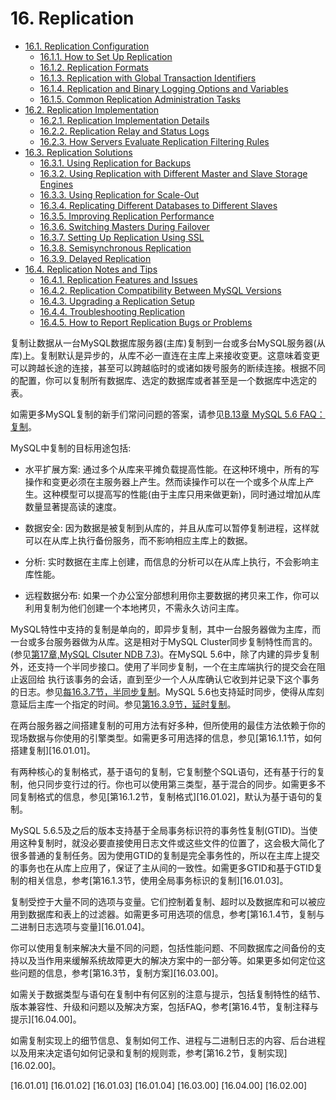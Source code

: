 ﻿# 16. Replication

* [16.1. Replication Configuration](./16.1.0_Replication_Configuration.md)
  - [16.1.1. How to Set Up Replication](./16.1.1_How_to_Set_Up_Replication.md)
  - [16.1.2. Replication Formats](./16.1.2_Replication_Formats.md)
  - [16.1.3. Replication with Global Transaction Identifiers](./16.1.3_Replication_with_Global_Transaction_Identifiers.md)
  - [16.1.4. Replication and Binary Logging Options and Variables](./16.1.4_Replication_and_Binary_Logging_Options_and_Variables.md)
  - [16.1.5. Common Replication Administration Tasks](./16.1.5_Common_Replication_Administration_Tasks.md)
* [16.2. Replication Implementation](./16.2.0_Replication_Implementation.md)
  - [16.2.1. Replication Implementation Details](./16.2.1_Replication_Implementation_Details.md)
  - [16.2.2. Replication Relay and Status Logs](./16.2.2_Replication_Relay_and_Status_Logs.md)
  - [16.2.3. How Servers Evaluate Replication Filtering Rules](./16.2.3_How_Servers_Evaluate_Replication_Filtering_Rules.md)
* [16.3. Replication Solutions](./16.3.0_Replication_Solutions.md)
  - [16.3.1. Using Replication for Backups](./16.3.1_Using_Replication_for_Backups.md)
  - [16.3.2. Using Replication with Different Master and Slave Storage Engines](./16.3.2_Using_Replication_with_Different_Master_and_Slave_Storage_Engines.md)
  - [16.3.3. Using Replication for Scale-Out](./16.3.3_Using_Replication_for+Scale-Out.md)
  - [16.3.4. Replicating Different Databases to Different Slaves](./16.3.4_Replicating_Different_Databases_to_Different_Slaves.md)
  - [16.3.5. Improving Replication Performance](./16.3.5_Improving_Replication_Performance.md)
  - [16.3.6. Switching Masters During Failover](./16.3.6_Switching_Masters_During_Failover.md)
  - [16.3.7. Setting Up Replication Using SSL](./16.3.7_Setting_Up_Replication_Using_SSL.md)
  - [16.3.8. Semisynchronous Replication](./16.3.8_Semisynchronous_Replication.md)
  - [16.3.9. Delayed Replication](./16.3.9_Delayed_Replication.md)
* [16.4. Replication Notes and Tips](./16.4.0_Replication_Notes_and_Tips.md)
  - [16.4.1. Replication Features and Issues](./16.4.1_Replication_Features_and_Issues.md)
  - [16.4.2. Replication Compatibility Between MySQL Versions](./16.4.2_Replication_Compatibility_Between_MySQL_Versions.md)
  - [16.4.3. Upgrading a Replication Setup](./16.4.3_Upgrading_a_Replication_Setup.md)
  - [16.4.4. Troubleshooting Replication](./16.4.4_Troubleshooting_Replication.md)
  - [16.4.5. How to Report Replication Bugs or Problems](./16.4.5_How_to_Report_Replication_Bugs_or_Problems.md)

复制让数据从一台MySQL数据库服务器(主库)复制到一台或多台MySQL服务器(从库)上。复制默认是异步的，从库不必一直连在主库上来接收变更。这意味着变更可以跨越长途的连接，甚至可以跨越临时的或诸如拨号服务的断续连接。根据不同的配置，你可以复制所有数据库、选定的数据库或者甚至是一个数据库中选定的表。

如需更多MySQL复制的新手们常问问题的答案，请参见[B.13章 MySQL 5.6 FAQ：复制][B.13.00]。

MySQL中复制的目标用途包括:

* 水平扩展方案: 通过多个从库来平摊负载提高性能。在这种环境中，所有的写操作和变更必须在主服务器上产生。然而读操作可以在一个或多个从库上产生。这种模型可以提高写的性能(由于主库只用来做更新)，同时通过增加从库数量显著提高读的速度。

* 数据安全: 因为数据是被复制到从库的，并且从库可以暂停复制进程，这样就可以在从库上执行备份服务，而不影响相应主库上的数据。

* 分析: 实时数据在主库上创建，而信息的分析可以在从库上执行，不会影响主库性能。

* 远程数据分布: 如果一个办公室分部想利用你主要数据的拷贝来工作，你可以利用复制为他们创建一个本地拷贝，不需永久访问主库。

MySQL特性中支持的复制是单向的，即异步复制，其中一台服务器做为主库，而一台或多台服务器做为从库。这是相对于MySQL Cluster同步复制特性而言的。(参见[第17章,MySQL Clsuter NDB 7.3][17.00.00])。在MySQL 5.6中，除了内建的异步复制外，还支持一个半同步接口。使用了半同步复制，一个在主库端执行的提交会在阻止返回给 执行该事务的会话，直到至少一个人从库确认它收到并记录下这个事务的日志。参见[每16.3.7节，半同步复制][16.03.07]。MySQL 5.6也支持延时同步，使得从库刻意延后主库一个指定的时间。参见[第16.3.9节，延时复制][16.03.09]。

在两台服务器之间搭建复制的可用方法有好多种，但所使用的最佳方法依赖于你的现场数据与你使用的引擎类型。如需更多可用选择的信息，参见[第16.1.1节，如何搭建复制][16.01.01]。

有两种核心的复制格式，基于语句的复制，它复制整个SQL语句，还有基于行的复制，他只同步变行过的行。你也可以使用第三类型，基于混合的同步。如需更多不同复制格式的信息，参见[第16.1.2节，复制格式][16.01.02]，默认为基于语句的复制。

MySQL 5.6.5及之后的版本支持基于全局事务标识符的事务性复制(GTID)。当使用这种复制时，就没必要直接使用日志文件或这些文件的位置了，这会极大简化了很多普通的复制任务。因为使用GTID的复制是完全事务性的，所以在主库上提交的事务也在从库上应用了，保证了主从间的一致性。如需更多GTID和基于GTID复制的相关信息，参考[第16.1.3节，使用全局事务标识的复制][16.01.03]。


复制受控于大量不同的选项与变量。它们控制着复制、超时以及数据库和可以被应用到数据库和表上的过滤器。如需更多可用选项的信息，参考[第16.1.4节，复制与二进制日志选项与变量][16.01.04]。

你可以使用复制来解决大量不同的问题，包括性能问题、不同数据库之间备份的支持以及当作用来缓解系统故障更大的解决方案中的一部分等。如果更多如何定位这些问题的信息，参考[第16.3节，复制方案][16.03.00]。

如需关于数据类型与语句在复制中有何区别的注意与提示，包括复制特性的结节、版本兼容性、升级和问题以及解决方案，包括FAQ，参考[第16.4节，复制注释与提示][16.04.00]。

如需复制实现上的细节信息、复制如何工作、进程与二进制日志的内容、后台进程以及用来决定语句如何记录和复制的规则乖，参考[第16.2节，复制实现][16.02.00]。


[B.13.00]: ../Appendix_B/B.13.00_MySQL_5.6_FAQ_Replication.md
[17.00.00]: ../Chapter_17/MySQL_Cluster_NDB_7.3.md
[16.03.07]: ./16.03.08_Semisynchronous_Replication.md
[16.03.09]: ./16.03.09_Delayed_Replication.md
[16.01.01]
[16.01.02]
[16.01.03]
[16.01.04]
[16.03.00]
[16.04.00]
[16.02.00]